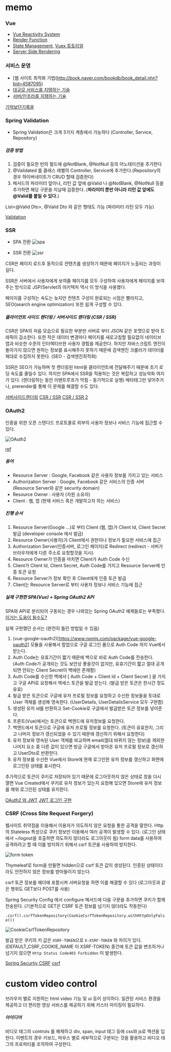 # memo

### Vue

- [Vue Reactivity System](https://vuejs.org/v2/guide/reactivity.html)
- [Render Function](https://vuejs.org/v2/guide/render-function.html)
- [State Management](https://vuejs.org/v2/guide/state-management.html), [Vuex 튜토리얼](https://joshua1988.github.io/web-development/vuejs/vuex-start/)
- [Server Side Rendering](https://vuejs.org/v2/guide/ssr.html)


### 서비스 운영

- [웹 사이트 최적화 기법(http://book.naver.com/bookdb/book_detail.nhn?bid=4587095)
- [대규모 서비스를 지탱하는 기술](http://book.naver.com/bookdb/book_detail.nhn?bid=6468636)
- [서버/인프라를 지탱하는 기술](http://book.naver.com/bookdb/book_detail.nhn?bid=6010115)

[기억보단기록을](https://jojoldu.tistory.com/284?category=689637)


### Spring Validation

- Spring Validation은 크게 3가지 계층에서 가능하다 (Controller, Service, Repository)

##### 검증 방법

1. 검증이 필요한 빈의 필드에 @NotBlank, @NotNull 등의 어노테이션을 추가한다
2. @Validated 를 클래스 레벨의 Controller, Service에 추가한다.(Repository의 경우 하이버네이트가 CRUD 할때 검증한다)
3. 메서드의 파라미터 앞이나, 리턴 값 앞에 @Valid 나 @NotBlank, @NotNull 등을 추가하면 해당 구문을 지날때 검증한다.
(**파라미터 뿐만 아니라 리턴 값 앞에도 @Valid를 붙일 수 있다.**)

List<@Valid Dto>, @Valid Dto 와 같은 형태도 가능 (파라미터 리턴 모두 가능)

[Validation](https://jongmin92.github.io/2019/11/18/Spring/bean-validation-1/)


### SSR

- SPA 전환
![spa](https://d2.naver.com/content/images/2020/06/step1.png)

- SSR 전환
![ssr](https://d2.naver.com/content/images/2020/06/step2.png)

CSR은 페이지 로드후 동적으로 컨텐츠를 생성하기 때문에 페이지가 노출되는 과정이 길다. 

SSR은 서버에서 사용자에게 보여줄 페이지를 모두 구성하여 사용자에게 페이지를 보여주는 방식으로 JSP/Servlet의 아키텍처 역시 이 방식을 사용했다.

페이지를 구성하는 속도는 늦지만 컨텐츠 구성이 완료되는 시점은 빨라지고, SEO(search engine optimization) 또한 쉽게 구성할 수 있다. 

##### 클라이언트 사이드 랜더링 / 서버사이드 랜더링 (CSR / SSR)

CSR은 SPA의 처음 모습으로 필요한 부분만 서버로 부터 JSON 같은 포맷으로 받아 트래픽이 감소한다.
또한 작은 데이터 변경마다 페이지를 새로고침할 필요없이 네이티브 앱과 비슷한 수준의 인터렉티브한 사용자 경험을 제공한다.
하지만 자바스크립트 엔진이 돌아가지 않으면 원하는 정보를 표시해주지 못하기 때문에 검색엔진 크롤러가 데이터를 제대로 수집하지 못한다.
(SEO - 검색엔진최적화)

SSR은 SEO가 가능하며 첫 랜더링된 html을 클라이언트에 전달해주기 때문에 초기 로딩 속도를 줄일수 있다.
하지만 SPA에서 SSR을 적용하는 것은 복잡하고 성능악화 여지가 있다. (렌더링하는 동안 이벤트루프가 막힘 - 동기적으로 실행)
메타태그만 넣어주거나, prerender를 통해 이 문제를 해결할 수도 있다.

[서버사이드랜더링](https://d2.naver.com/helloworld/7804182)
[CSR / SSR](https://velog.io/@rjs1197/SSR%EA%B3%BC-CSR%EC%9D%98-%EC%B0%A8%EC%9D%B4%EB%A5%BC-%EC%95%8C%EC%95%84%EB%B3%B4%EC%9E%90)
[CSR / SSR 2](https://velog.io/@zansol/%ED%99%95%EC%9D%B8%ED%95%98%EA%B8%B0-%EC%84%9C%EB%B2%84%EC%82%AC%EC%9D%B4%EB%93%9C%EB%A0%8C%EB%8D%94%EB%A7%81SSR-%ED%81%B4%EB%9D%BC%EC%9D%B4%EC%96%B8%ED%8A%B8%EC%82%AC%EC%9D%B4%EB%93%9C%EB%A0%8C%EB%8D%94%EB%A7%81CSR)


### OAuth2

인증을 위한 오픈 스탠다드 프로토콜로 외부의 사용자 정보나 서비스 기능에 접근할 수 있다.

![OAuth2](http://innovationm.co/wp-content/uploads/2018/06/Oauth-architecture.png)

[ref](http://innovationm.co/spring-security-with-oauth2/) 

##### 용어

- Resource Server : Google, Facebook 같은 사용자 정보를 가지고 있는 서비스
- Authorization Server : Google, Facebook 같은 서비스의 인증 서버 (Resource Server와 같은 security domain)
- Resource Owner : 사용자 (자원 소유자)
- Client : 웹, 앱 (현재 서비스 혹은 개발하고자 하는 서비스)


##### 진행 순서

1. Resource Server(Google ...)로 부터 Client (웹, 앱)가 Client Id, Client Secret 발급 (developer console 에서 발급)
2. Resource Owner(사용자)가 Client에서 권한이나 정보가 필요한 서비스에 접근
3. Authorization Server(인증서버, 로그인 페이지)로 Redirect (redirect - 서버가 브라우저에게 다른 주소로 요청할것을 지시)
4. Resource Owner가 인증을 마치면 Client가 Auth Code 수신
5. Client가 Client Id, Client Secret, Auth Code를 가지고 Resource Server에 인증 토큰 요청
6. Resource Server가 정보 확인 후 Client에게 인증 토큰 발급
7. Client는 Resource Server로 부터 사용자 정보나 서비스 기능에 접근

##### 실제 구현한 SPA(Vue) + Spring OAuth2 API

SPA와 API로 분리되어 구동되는 경우 나와았는 Spring OAuth2 예제들로는 부족했다. [이거는 도움이 될수도?](https://www.baeldung.com/rest-api-spring-oauth2-angular)

실제 구현했던 순서는 (완전히 틀린 방법일 수 있음)

1. (vue-google-oauth2)[https://www.npmjs.com/package/vue-google-oauth2] 모듈을 사용해서 팝업으로 구글 로그인 폼으로 Auth Code 까지 Vue에서 받는다. 
2. Auth Code는 유효기간이 짧기 때문에 백으로 바로 Auth Code를 전송한다. (Auth Code가 공개되는 것도 보안상 좋을것이 없지만, 유효기간이 짧고 절대 공개되면 안되는 Client Secret이 백에만 존재함)
3. Auth Code를 수신한 백에서 [ Auth Code + Client Id + Client Secret ] 을 가지고 구글 API로 요청해서 액세스 토큰을 발급 받는다. (발급 받은 토큰은 한시간 정도 유효)
4. 발급 받은 토큰으로 구글에 유저 프로필 정보를 요청하고 수신한 정보들을 토대로 User 객체를 생성해 영속한다. (UserDetails, UserDetailsService 모두 구현함)
5. 생성된 유저 id를 반환하고 Set-Cookie로 구글에서 발급받은 토큰 정보를 넣어준다.
6. 프론트(Vue)에서는 토큰으로 백엔드에 유저정보를 요청한다.
7. 백엔드에서 토큰으로 구글에 유저 프로필 정보를 요청한다. (토큰이 유효한지, 그리고 나머지 정보가 갱신되었을 수 있기 때문에 갱신하기 위해서 요청한다)
8. 유저 정보와 영속된 User 객체를 비교하며 email(절대 바뀌지 않는 정보)을 제외한 나머지 요소 중 다른 값이 있으면 방금 구글에서 받아온 유저 프로필 정보로 갱신하고 UserDto로 반환한다. 
8. 유저 정보를 수신한 Vue에서 Store에 현재 로그인한 유저 정보를 갱신하고 화면에 로그인된 상태를 표시한다.

추가적으로 토큰이 쿠키로 저장되어 있기 때문에 로그아웃하지 않은 상태로 창을 다시 열면 Vue Created에서 쿠키로 유저 정보가 있는지 요청해 있으면 Store에 유저 정보를 채워 로그인된 상태를 유지한다.

[OAuth2 와 JWT](https://www.sauru.so/blog/basic-of-oauth2-and-jwt/)
[JWT 로그인 구현](https://webfirewood.tistory.com/m/115?category=694472)

### CSRF (Cross Site Request Forgery)

웹사이트 취약점을 이용해서 이용자가 의도하지 않은 요청을 통한 공격을 말한다.
Http의 Stateless 특성으로 쿠키 정보만 이용해서 여러 공격이 발생할 수 있다. (로그인 상태에서 ~/logout을 호출하면 의도하지 않더라도 로그아웃이 됨)
form data를 사용하여 공격하려고 할 때 이를 방지하기 위해서 csrf 토큰을 사용하여 방지한다.

![form token](https://media.vlpt.us/images/max9106/post/fea74261-de2a-40ea-a4da-c85beb78b669/%E1%84%89%E1%85%B3%E1%84%8F%E1%85%B3%E1%84%85%E1%85%B5%E1%86%AB%E1%84%89%E1%85%A3%E1%86%BA%202020-04-26%20%E1%84%8B%E1%85%A9%E1%84%8C%E1%85%A5%E1%86%AB%202.03.29.png)

Thymeleaf로 form을 만들면 hidden으로 csrf 토큰 값이 생성된다. 인증된 상태이더라도 안전하지 않은 정보를 받아들이지 않는다.

csrf 토큰 정보를 헤더에 포함시켜 서버요청을 하면 이를 해결할 수 있다 (로그아웃과 같은 행위도 GET보다 POST를 사용)

Spring Security Config 에서 configure 메서드에 다음 구문을 추가하면 쿠키가 함께 전송된다. 
(기본적으로 GET은 CSRF 토큰 정보를 넘기지 않더라도 작동한다)

`.csrf().csrfTokenRepository(CookieCsrfTokenRepository.withHttpOnlyFalse())`

![CookieCsrfTokenRepository](https://github.com/cheese10yun/blog-sample/raw/master/assets/CSRF-Meber-filed.png)

발급 받은 쿠키의 키 값은 `XSRF-TOKEN`으로 `X-XSRF-TOKEN` 와 차이가 있다. (DEFAULT_CSRF_COOKIE_NAME 이 XSRF-TOKEN)
중간에 토큰 값을 변조하거나 넘기지 않으면 `Http Status Code403 Forbidden` 이 발생한다.


[Spring Securtiy CSRF](https://cheese10yun.github.io/spring-csrf/#null)
[csrf](https://velog.io/@max9106/Spring-Security-csrf)


# custom video control

브라우저 별로 지원하는 html video 기능 및 ui 등이 상이하다. 
일관된 서비스 환경을 제공하고 더 편리한 영상 서비스를 제공하기 위해 커스터 마이징이 필요하다.

##### 아이디어

비디오 태그의 controls 를 해제하고 div, span, input 태그 등에 css와 js로 액션을 입한다.
이벤트의 경우 키보드, 마우스 별로 세부적으로 구분되는 것을 활용하고 비디오 태그의 프로퍼티를 조작하여 구성한다.

